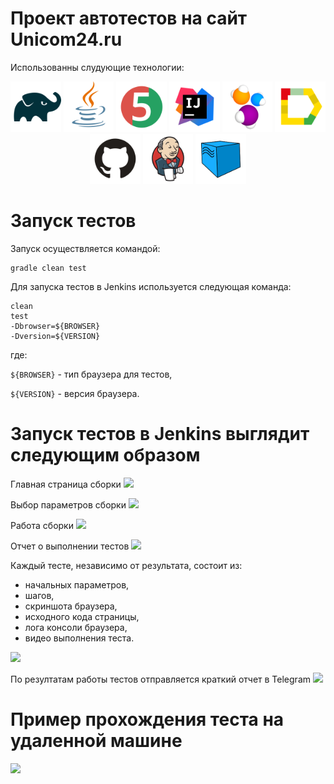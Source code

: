 # Проект автотестов на сайт Unicom24.ru

Использованны слудующие технологии:

<p align="center">
<img width="16%" title="Gradle" src="media/Gradle.svg">
<img width="16%" title="Java" src="media/Java.svg">
<img width="16%" title="JUnit5" src="media/JUnit5.svg">
<img width="16%" title="IntelliJ IDEA" src="media/Intelij_IDEA.svg">
<img width="16%" title="Selenide" src="media/Selenide.svg">
<img width="16%" title="Allure Report" src="media/Allure_Report.svg">
<img width="16%" title="GitHub" src="media/GitHub.svg">
<img width="16%" title="Jenkins" src="media/Jenkins.svg">
<img width="16%" title="Selenoid" src="media/Selenoid.svg">
</p>

# Запуск тестов
Запуск осуществляется командой: 
```
gradle clean test
```
Для запуска тестов в Jenkins используется следующая команда:
```
clean
test
-Dbrowser=${BROWSER}
-Dversion=${VERSION}
```
где:

`${BROWSER}` - тип браузера для тестов, 

`${VERSION}` - версия браузера.

# Запуск тестов в Jenkins выглядит следующим образом
Главная страница сборки
![](/home/sergey/IdeaProjects/qa_guru_13/media/JenkinsJob.svg)

Выбор параметров сборки
![](/home/sergey/IdeaProjects/qa_guru_13/media/JenkinsJobStart.svg)

Работа сборки
![](/home/sergey/IdeaProjects/qa_guru_13/media/JenkinsJobWork.svg)

Отчет о выполнении тестов
![](/home/sergey/IdeaProjects/qa_guru_13/media/AllureReport.svg)

Каждый тесте, независимо от результата, состоит из:
- начальных параметров,
- шагов, 
- скриншота браузера,
- исходного кода страницы,
- лога консоли браузера,
- видео выполнения теста.

![](/home/sergey/IdeaProjects/qa_guru_13/media/AllureReportAll.svg)

По резултатам работы тестов отправляется краткий отчет в Telegram
![](/home/sergey/IdeaProjects/qa_guru_13/media/TelegramBot.svg)

# Пример прохождения теста на удаленной машине
![](/home/sergey/IdeaProjects/qa_guru_13/media/Test.gif)



